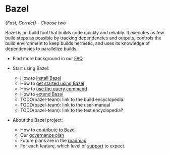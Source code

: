 # Bazel

*{Fast, Correct} - Choose two*

Bazel is an build tool that builds code quickly and reliably.
It executes as few build steps as possible by tracking dependencies and outputs,
controls the build environment to keep builds hermetic, and uses its
knowledge of dependencies to parallelize builds.

* Find more background in our [FAQ](docs/FAQ.md)

* Start using Bazel:

  * How to [install Bazel](docs/install.md)
  * How to [get started using Bazel](docs/getting-started.md)
  * How to [use the query command](docs/bazel-query-v2.html)
  * How to [extend Bazel](docs/skylark/index.md)
  * TODO(bazel-team): link to the build encyclopedia.
  * TODO(bazel-team): link to the user-manual
  * TODO(bazel-team): link to the test encyclopedia?

* About the Bazel project:

  * How to [contribute to Bazel](docs/contributing.md)
  * Our [governance plan](docs/governance.md)
  * Future plans are in the [roadmap](docs/roadmap.md)
  * For each feature, which level of [support](docs/support.md) to expect.

